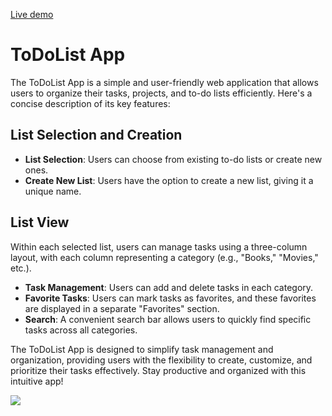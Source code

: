 [Live demo](https://todolist-react.zuk14.repl.co/)

# ToDoList App

The ToDoList App is a simple and user-friendly web application that allows users to organize their tasks, projects, and to-do lists efficiently. Here's a concise description of its key features:

## List Selection and Creation
- **List Selection**: Users can choose from existing to-do lists or create new ones.
- **Create New List**: Users have the option to create a new list, giving it a unique name.

## List View
Within each selected list, users can manage tasks using a three-column layout, with each column representing a category (e.g., "Books," "Movies," etc.).
- **Task Management**: Users can add and delete tasks in each category.
- **Favorite Tasks**: Users can mark tasks as favorites, and these favorites are displayed in a separate "Favorites" section.
- **Search**: A convenient search bar allows users to quickly find specific tasks across all categories.

The ToDoList App is designed to simplify task management and organization, providing users with the flexibility to create, customize, and prioritize their tasks effectively. Stay productive and organized with this intuitive app!

<img src="https://i.ibb.co/f4GGSM5/1.png">
